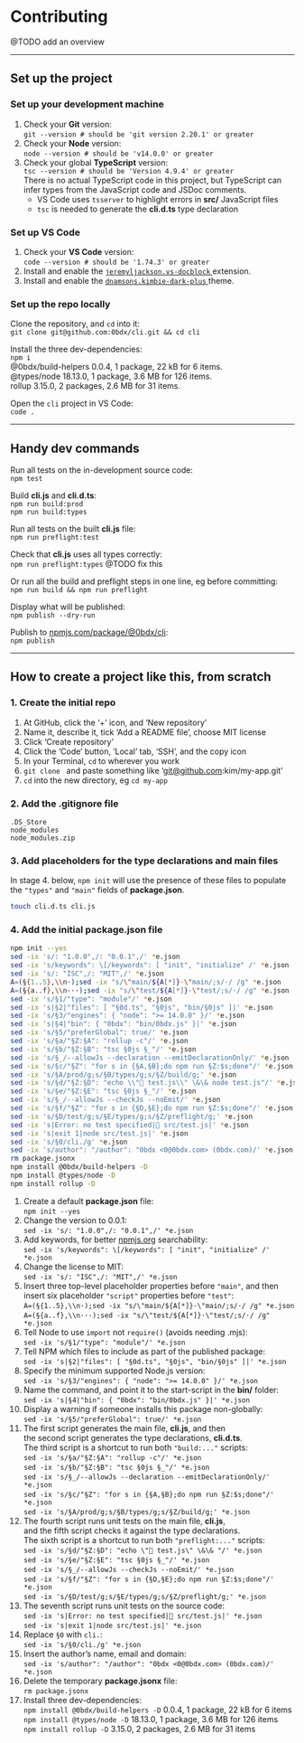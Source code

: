 # Contributing

@TODO add an overview

---

## Set up the project

### __Set up your development machine__

1.  Check your __Git__ version:  
    `git --version # should be 'git version 2.20.1' or greater`
2.  Check your __Node__ version:  
    `node --version # should be 'v14.0.0' or greater`
3.  Check your global __TypeScript__ version:  
    `tsc --version # should be 'Version 4.9.4' or greater`  
    There is no actual TypeScript code in this project, but TypeScript can infer
    types from the JavaScript code and JSDoc comments.
    - VS Code uses `tsserver` to highlight errors in __src/__ JavaScript files
    - `tsc` is needed to generate the __cli.d.ts__ type declaration

### __Set up VS Code__

1.  Check your __VS Code__ version:  
    `code --version # should be '1.74.3' or greater`
2.  Install and enable the [`jeremyljackson.vs-docblock`
    ](https://marketplace.visualstudio.com/items?itemName=jeremyljackson.vs-docblock)
    extension.
3.  Install and enable the [`dnamsons.kimbie-dark-plus`
    ](https://marketplace.visualstudio.com/items?itemName=dnamsons.kimbie-dark-plus)
    theme.  

### __Set up the repo locally__

Clone the repository, and `cd` into it:  
`git clone git@github.com:0bdx/cli.git && cd cli`

Install the three dev-dependencies:  
`npm i`  
@0bdx/build-helpers 0.0.4, 1 package, 22 kB for 6 items.  
@types/node 18.13.0, 1 package, 3.6 MB for 126 items.  
rollup 3.15.0, 2 packages, 2.6 MB for 31 items.  

Open the `cli` project in VS Code:  
`code .`

---

## Handy dev commands

Run all tests on the in-development source code:  
`npm test`

Build __cli.js__ and __cli.d.ts__:  
`npm run build:prod`  
`npm run build:types`

Run all tests on the built __cli.js__ file:  
`npm run preflight:test`

Check that __cli.js__ uses all types correctly:  
`npm run preflight:types` @TODO fix this

Or run all the build and preflight steps in one line, eg before committing:  
`npm run build && npm run preflight`

Display what will be published:  
`npm publish --dry-run`

Publish to [npmjs.com/package/@0bdx/cli](
https://www.npmjs.com/package/@0bdx/cli):  
`npm publish`

---

## How to create a project like this, from scratch

### __1. Create the initial repo__

1. At GitHub, click the ‘+’ icon, and ‘New repository’
2. Name it, describe it, tick ‘Add a README file’, choose MIT license
3. Click ‘Create repository’
4. Click the ‘Code’ button, ‘Local’ tab, ‘SSH’, and the copy icon
5. In your Terminal, `cd` to wherever you work
6. `git clone ` and paste something like ‘git@github.com:kim/my-app.git’
7. `cd` into the new directory, eg `cd my-app`

### __2. Add the .gitignore file__

```
.DS_Store
node_modules
node_modules.zip
```

### __3. Add placeholders for the type declarations and main files__

In stage 4. below, `npm init` will use the presence of these files to populate
the `"types"` and `"main"` fields of __package.json__.

```sh
touch cli.d.ts cli.js
```

### __4. Add the initial package.json file__

```sh
npm init --yes
sed -ix 's/: "1.0.0",/: "0.0.1",/' *e.json
sed -ix 's/keywords": \[/keywords": [ "init", "initialize" /' *e.json
sed -ix 's/: "ISC",/: "MIT",/' *e.json
A=(§{1..5},\\n·);sed -ix "s/\"main/${A[*]}·\"main/;s/·/ /g" *e.json
A=(§{a..f},\\n···);sed -ix "s/\"test/${A[*]}·\"test/;s/·/ /g" *e.json
sed -ix 's/§1/"type": "module"/' *e.json
sed -ix 's|§2|"files": [ "§0d.ts", "§0js", "bin/§0js" ]|' *e.json
sed -ix 's/§3/"engines": { "node": ">= 14.0.0" }/' *e.json
sed -ix 's|§4|"bin": { "0bdx": "bin/0bdx.js" }|' *e.json
sed -ix 's/§5/"preferGlobal": true/' *e.json
sed -ix 's/§a/"§Z:§A": "rollup -c"/' *e.json
sed -ix 's/§b/"§Z:§B": "tsc §0js §_"/' *e.json
sed -ix 's/§_/--allowJs --declaration --emitDeclarationOnly/' *e.json
sed -ix 's/§c/"§Z": "for s in {§A,§B};do npm run §Z:$s;done"/' *e.json
sed -ix 's/§A/prod/g;s/§B/types/g;s/§Z/build/g;' *e.json
sed -ix 's/§d/"§Z:§D": "echo \\"🧬 test.js\\" \&\& node test.js"/' *e.json
sed -ix 's/§e/"§Z:§E": "tsc §0js §_"/' *e.json
sed -ix 's/§_/--allowJs --checkJs --noEmit/' *e.json
sed -ix 's/§f/"§Z": "for s in {§D,§E};do npm run §Z:$s;done"/' *e.json
sed -ix 's/§D/test/g;s/§E/types/g;s/§Z/preflight/g;' *e.json
sed -ix 's|Error: no test specified|🧪 src/test.js|' *e.json
sed -ix 's|exit 1|node src/test.js|' *e.json
sed -ix 's/§0/cli./g' *e.json
sed -ix 's/author": "/author": "0bdx <0@0bdx.com> (0bdx.com)/' *e.json
rm package.jsonx
npm install @0bdx/build-helpers -D
npm install @types/node -D
npm install rollup -D
```

1. Create a default __package.json__ file:  
   `npm init --yes`
2. Change the version to 0.0.1:  
   `sed -ix 's/: "1.0.0",/: "0.0.1",/' *e.json`
3. Add keywords, for better [npmjs.org](http://npmjs.org) searchability:  
   `sed -ix 's/keywords": \[/keywords": [ "init", "initialize" /' *e.json`
4. Change the license to MIT:  
   `sed -ix 's/: "ISC",/: "MIT",/' *e.json`
5. Insert three top-level placeholder properties before `"main"`, and then  
   insert six placeholder `"script"` properties before `"test"`:  
   `A=(§{1..5},\\n·);sed -ix "s/\"main/${A[*]}·\"main/;s/·/ /g" *e.json`  
   `A=(§{a..f},\\n···);sed -ix "s/\"test/${A[*]}·\"test/;s/·/ /g" *e.json`
6. Tell Node to use `import` not `require()` (avoids needing .mjs):  
   `sed -ix 's/§1/"type": "module"/' *e.json`
7. Tell NPM which files to include as part of the published package:  
   `sed -ix 's|§2|"files": [ "§0d.ts", "§0js", "bin/§0js" ]|' *e.json`
8. Specify the minimum supported Node.js version:  
   `sed -ix 's/§3/"engines": { "node": ">= 14.0.0" }/' *e.json`
9. Name the command, and point it to the start-script in the __bin/__ folder:  
   `sed -ix 's|§4|"bin": { "0bdx": "bin/0bdx.js" }|' *e.json`
10. Display a warning if someone installs this package non-globally:  
    `sed -ix 's/§5/"preferGlobal": true/' *e.json`
11. The first script generates the main file, __cli.js__, and then  
    the second script generates the type declarations, __cli.d.ts__.  
    The third script is a shortcut to run both `"build:..."` scripts:  
    `sed -ix 's/§a/"§Z:§A": "rollup -c"/' *e.json`  
    `sed -ix 's/§b/"§Z:§B": "tsc §0js §_"/' *e.json`  
    `sed -ix 's/§_/--allowJs --declaration --emitDeclarationOnly/' *e.json`  
    `sed -ix 's/§c/"§Z": "for s in {§A,§B};do npm run §Z:$s;done"/' *e.json`  
    `sed -ix 's/§A/prod/g;s/§B/types/g;s/§Z/build/g;' *e.json`  
12. The fourth script runs unit tests on the main file, __cli.js__,  
    and the fifth script checks it against the type declarations.  
    The sixth script is a shortcut to run both `"preflight:..."` scripts:  
    `sed -ix 's/§d/"§Z:§D": "echo \"🧬 test.js\" \&\& "/' *e.json`  
    `sed -ix 's/§e/"§Z:§E": "tsc §0js §_"/' *e.json`  
    `sed -ix 's/§_/--allowJs --checkJs --noEmit/' *e.json`  
    `sed -ix 's/§f/"§Z": "for s in {§D,§E};do npm run §Z:$s;done"/' *e.json`  
    `sed -ix 's/§D/test/g;s/§E/types/g;s/§Z/preflight/g;' *e.json`  
13. The seventh script runs unit tests on the source code:  
    `sed -ix 's|Error: no test specified|🧪 src/test.js|' *e.json`  
    `sed -ix 's|exit 1|node src/test.js|' *e.json`
14. Replace `§0` with `cli.`:  
    `sed -ix 's/§0/cli./g' *e.json`
15. Insert the author’s name, email and domain:  
    `sed -ix 's/author": "/author": "0bdx <0@0bdx.com> (0bdx.com)/' *e.json`
16. Delete the temporary __package.jsonx__ file:  
    `rm package.jsonx`
17. Install three dev-dependencies:  
    `npm install @0bdx/build-helpers -D` 0.0.4, 1 package, 22 kB for 6 items  
    `npm install @types/node -D` 18.13.0, 1 package, 3.6 MB for 126 items  
    `npm install rollup -D` 3.15.0, 2 packages, 2.6 MB for 31 items  
